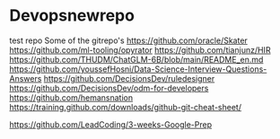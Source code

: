 # Devopsnewrepo
test repo
Some of the gitrepo's
https://github.com/oracle/Skater
https://github.com/ml-tooling/opyrator
https://github.com/tianjunz/HIR
https://github.com/THUDM/ChatGLM-6B/blob/main/README_en.md
https://github.com/youssefHosni/Data-Science-Interview-Questions-Answers
https://github.com/DecisionsDev/ruledesigner
https://github.com/DecisionsDev/odm-for-developers
https://github.com/hemansnation
https://training.github.com/downloads/github-git-cheat-sheet/

https://github.com/LeadCoding/3-weeks-Google-Prep
